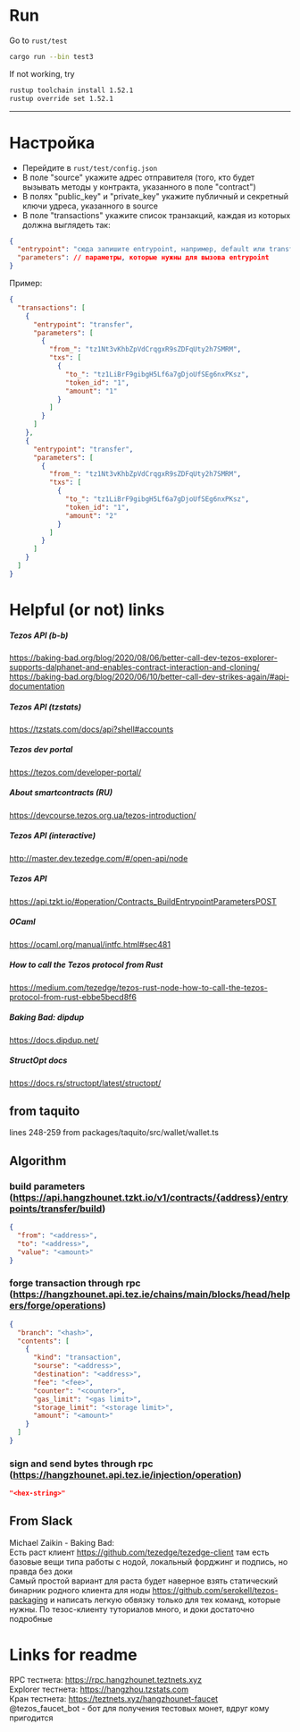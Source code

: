 ﻿# Run  
Go to `rust/test`  
```bash  
cargo run --bin test3  
```  
If not working, try  
```bash  
rustup toolchain install 1.52.1  
rustup override set 1.52.1  
```
---  
  
# Настройка  
+ Перейдите в `rust/test/config.json`  
+ В поле "source" укажите адрес отправителя (того, кто будет вызывать методы у контракта, указанного в поле "contract")  
+ В полях "public_key" и "private_key" укажите публичный и секретный ключи удреса, указанного в source  
+ В поле "transactions" укажите список транзакций, каждая из которых должна выглядеть так:  
```json
{
  "entrypoint": "сюда запишите entrypoint, например, default или transfer",
  "parameters": // параметры, которые нужны для вызова entrypoint
}
```
Пример:
```json
{
  "transactions": [
    {
      "entrypoint": "transfer",
      "parameters": [
        {
          "from_": "tz1Nt3vKhbZpVdCrqgxR9sZDFqUty2h7SMRM",
          "txs": [
            {
              "to_": "tz1LiBrF9gibgH5Lf6a7gDjoUfSEg6nxPKsz",
              "token_id": "1",
              "amount": "1"
            }
          ]
        }
      ]
    },
    {
      "entrypoint": "transfer",
      "parameters": [
        {
          "from_": "tz1Nt3vKhbZpVdCrqgxR9sZDFqUty2h7SMRM",
          "txs": [
            {
              "to_": "tz1LiBrF9gibgH5Lf6a7gDjoUfSEg6nxPKsz",
              "token_id": "1",
              "amount": "2"
            }
          ]
        }
      ]
    }
  ]
}
```

# Helpful (or not) links  
##### Tezos API (b-b)  
https://baking-bad.org/blog/2020/08/06/better-call-dev-tezos-explorer-supports-dalphanet-and-enables-contract-interaction-and-cloning/  
https://baking-bad.org/blog/2020/06/10/better-call-dev-strikes-again/#api-documentation  
##### Tezos API (tzstats)  
https://tzstats.com/docs/api?shell#accounts  
##### Tezos dev portal  
https://tezos.com/developer-portal/  
##### About smartcontracts (RU)  
https://devcourse.tezos.org.ua/tezos-introduction/  
##### Tezos API (interactive)  
http://master.dev.tezedge.com/#/open-api/node  
##### Tezos API  
https://api.tzkt.io/#operation/Contracts_BuildEntrypointParametersPOST  
##### OCaml  
https://ocaml.org/manual/intfc.html#sec481  
##### How to call the Tezos protocol from Rust  
https://medium.com/tezedge/tezos-rust-node-how-to-call-the-tezos-protocol-from-rust-ebbe5becd8f6  
##### Baking Bad: dipdup  
https://docs.dipdup.net/  
##### StructOpt docs  
https://docs.rs/structopt/latest/structopt/  
  
## from taquito  
lines 248-259 from packages/taquito/src/wallet/wallet.ts  
  
  
## Algorithm  
### build parameters (https://api.hangzhounet.tzkt.io/v1/contracts/{address}/entrypoints/transfer/build)  
```json
{
  "from": "<address>",
  "to": "<address>",
  "value": "<amount>"
}
```
### forge transaction through rpc (https://hangzhounet.api.tez.ie/chains/main/blocks/head/helpers/forge/operations)  
```json
{
  "branch": "<hash>",
  "contents": [
    {
      "kind": "transaction",
      "sourse": "<address>",
      "destination": "<address>",
      "fee": "<fee>",
      "counter": "<counter>",
      "gas_limit": "<gas limit>",
      "storage_limit": "<storage limit>",
      "amount": "<amount>"
    }
  ]
}
```
### sign and send bytes through rpc (https://hangzhounet.api.tez.ie/injection/operation)  
```json
"<hex-string>"
```
  
  
## From Slack  
Michael Zaikin - Baking Bad:  
Есть раст клиент https://github.com/tezedge/tezedge-client там есть базовые вещи типа работы с нодой, локальный форджинг и подпись, но правда без доки  
Самый простой вариант для раста будет наверное взять статический бинарник родного клиента для ноды https://github.com/serokell/tezos-packaging и написать легкую обвязку только для тех команд, которые нужны.
По тезос-клиенту туториалов много, и доки достаточно подробные  
  
  
# Links for readme  
RPC тестнета: https://rpc.hangzhounet.teztnets.xyz  
Explorer тестнета: https://hangzhou.tzstats.com  
Кран тестнета: https://teztnets.xyz/hangzhounet-faucet  
@tezos_faucet_bot - бот для получения тестовых монет, вдруг кому пригодится  
